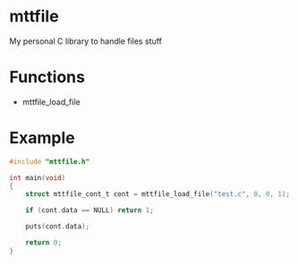 # mttfile
My personal C library to handle files stuff

# Functions
- mttfile_load_file

# Example
```c
#include "mttfile.h"

int main(void)
{
	struct mttfile_cont_t cont = mttfile_load_file("test.c", 0, 0, 1);

	if (cont.data == NULL) return 1;

	puts(cont.data);

	return 0;
}
```
